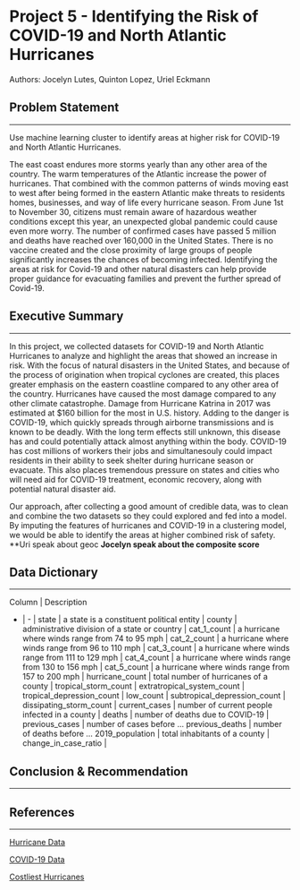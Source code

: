 # Project 5 - Identifying the Risk of COVID-19 and North Atlantic Hurricanes
Authors: Jocelyn Lutes, Quinton Lopez, Uriel Eckmann

## Problem Statement
---
Use machine learning cluster to identify areas at higher risk for COVID-19 and North Atlantic Hurricanes.

The east coast endures more storms yearly than any other area of the country. The warm temperatures of the Atlantic increase the power of hurricanes. That combined with the common patterns of winds moving east to west after being formed in the eastern Atlantic make threats to residents homes, businesses, and way of life every hurricane season. From June 1st to November 30, citizens must remain aware of hazardous weather conditions except this year, an unexpected global pandemic could cause even more worry. The number of confirmed cases have passed 5 million and deaths have reached over 160,000 in the United States. There is no vaccine created and the close proximity of large groups of people significantly increases the chances of becoming infected. Identifying the areas at risk for Covid-19 and other natural disasters can help provide proper guidance for evacuating families and prevent the further spread of Covid-19. 

## Executive Summary
---
In this project, we collected datasets for COVID-19 and North Atlantic Hurricanes to analyze and highlight the areas that showed an increase in risk.
With the focus of natural disasters in the United States, and because of the process of origination when tropical cyclones are created, this places greater emphasis on the eastern coastline compared to any other area of the country. Hurricanes have caused the most damage compared to any other climate catastrophe. Damage from Hurricane Katrina in 2017 was estimated at $160 billion for the most in U.S. history. Adding to the danger is COVID-19, which quickly spreads through airborne transmissions and is known to be deadly. With the long term effects still unknown, this disease has and could potentially attack almost anything within the body. COVID-19 has cost millions of workers their jobs and simultanesouly could impact residents in their ability to seek shelter during hurricane season or evacuate. This also places tremendous pressure on states and cities who will need aid for COVID-19 treatment, economic recovery, along with potential natural disaster aid. 

Our approach, after collecting a good amount of credible data, was to clean and combine the two datasets so they could explored and fed into a model. By imputing the features of hurricanes and COVID-19 in a clustering model, we would be able to identify the areas at higher combined risk of safety. 
**Uri speak about geoc
**Jocelyn speak about the composite score**





## Data Dictionary
---
Column | Description
- | - | 
state | a state is a constituent political entity |
county | administrative division of a state or country |
cat_1_count | a hurricane where winds range from 74 to 95 mph |
cat_2_count | a hurricane where winds range from 96 to 110 mph |
cat_3_count | a hurricane where winds range from 111 to 129 mph |
cat_4_count | a hurricane where winds range from 130 to 156 mph |
cat_5_count | a hurricane where winds range from 157 to 200 mph |
hurricane_count | total number of hurricanes of a county |
tropical_storm_count |
extratropical_system_count |
tropical_depression_count |
low_count | 
subtropical_depression_count |
dissipating_storm_count | 
current_cases | number of current people infected in a county |
deaths | number of deaths due to COVID-19 |   
previous_cases | number of cases before ...
previous_deaths |  number of deaths before ...
2019_population | total inhabitants of a county |
change_in_case_ratio | 


## Conclusion & Recommendation
---



## References
---
[Hurricane Data](https://www.nhc.noaa.gov/data/)

[COVID-19 Data](https://github.com/CSSEGISandData/COVID-19/tree/master/csse_covid_19_data )

[Costliest Hurricanes](https://www.usatoday.com/story/money/2018/09/12/most-destructive-hurricanes-of-all-time/36697269/)

